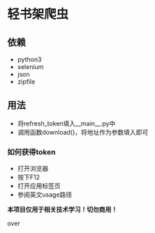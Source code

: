 # 轻书架爬虫

## 依赖
- python3
- selenium
- json
- zipfile

## 用法
- 将refresh_token填入__main__.py中
- 调用函数download()，将地址作为参数填入即可
### 如何获得token
- 打开浏览器
- 按下F12
- 打开应用标签页
- 参阅英文usage路径


**本项目仅用于相关技术学习！切勿商用！**

over
